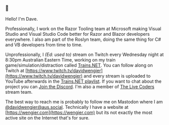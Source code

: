 ### 👋

Hello! I'm Dave.

Professionally, I work on the Razor Tooling team at Microsoft making Visual Studio and Visual Studio Code better for Razor and Blazor developers everywhere. I also am part of the Roslyn team, doing the same thing for C# and VB developers from time to time.

Unprofessionally, I _(Ed: used to)_ stream on Twitch every Wednesday night at 8:30pm Australian Eastern Time, working on my train game/simulation/distraction called [Trains.NET](https://github.com/davidwengier/Trains.NET). You can follow along on Twitch at [https://www.twitch.tv/davidwengier](https://www.twitch.tv/davidwengier) and every stream is uploaded to YouTube afterwards in the [Trains.NET playlist](https://bit.ly/trains-net-videos). If you want to chat about the project you can [Join the Discord](https://discord.gg/Z2WvKkq). I'm also a member of [The Live Coders](https://livecoders.dev/) stream team.

The best way to reach me is probably to follow me on Mastodon where I am [@davidwengier@aus.social](https://aus.social/@davidwengier). Technically I have a website at [https://wengier.com](https://wengier.com) but its not exactly the most active site on the Internet that's for sure.
